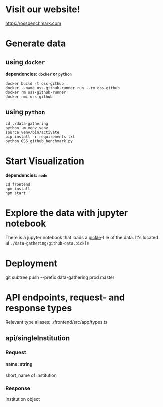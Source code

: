 # Visit our website!

https://ossbenchmark.com

# Generate data

## using `docker`

**dependencies: `docker` or `python`**

```
docker build -t oss-github .
docker --name oss-github-runner run --rm oss-github
docker rm oss-github-runner
docker rmi oss-github
```

## using `python`

```
cd ./data-gathering
python -m venv venv
source venv/bin/activate
pip install -r requirements.txt
python OSS_github_benchmark.py
```

# Start Visualization

**dependencies: `node`**

```
cd frontend
npm install
npm start
```

# Explore the data with jupyter notebook

There is a jupyter notebook that loads a [pickle](https://docs.python.org/3/library/pickle.html)-file of the data.
It's located at `./data-gathering/github-data.pickle`

# Deployment

git subtree push --prefix data-gathering prod master

# API endpoints, request- and response types

Relevant type aliases: ./frontend/src/app/types.ts

## api/singleInstitution

### Request

#### name: string

short_name of institution

### Response

Institution object
